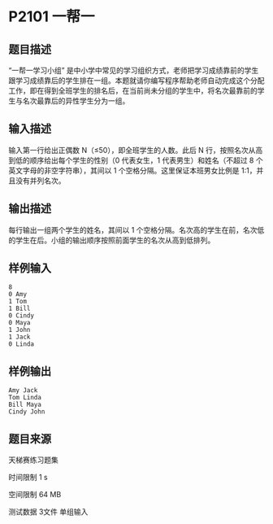 # P2101 一帮一

## 题目描述
“一帮一学习小组” 是中小学中常见的学习组织方式，老师把学习成绩靠前的学生跟学习成绩靠后的学生排在一组。本题就请你编写程序帮助老师自动完成这个分配工作，即在得到全班学生的排名后，在当前尚未分组的学生中，将名次最靠前的学生与名次最靠后的异性学生分为一组。

## 输入描述
输入第一行给出正偶数 N（≤50），即全班学生的人数。此后 N 行，按照名次从高到低的顺序给出每个学生的性别（0 代表女生，1 代表男生）和姓名（不超过 8 个英文字母的非空字符串），其间以 1 个空格分隔。这里保证本班男女比例是 1:1，并且没有并列名次。

## 输出描述
每行输出一组两个学生的姓名，其间以 1 个空格分隔。名次高的学生在前，名次低的学生在后。小组的输出顺序按照前面学生的名次从高到低排列。

## 样例输入

```
8
0 Amy
1 Tom
1 Bill
0 Cindy
0 Maya
1 John
1 Jack
0 Linda
```

## 样例输出

```
Amy Jack
Tom Linda
Bill Maya
Cindy John
```

## 题目来源
天梯赛练习题集

时间限制  1 s

空间限制  64 MB

测试数据  3文件 单组输入
